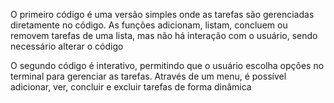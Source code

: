 O primeiro código é uma versão simples onde as tarefas são gerenciadas diretamente no código. As funções adicionam, listam, concluem ou removem tarefas de uma lista, mas não há interação com o usuário, sendo necessário alterar o código

O segundo código é interativo, permitindo que o usuário escolha opções no terminal para gerenciar as tarefas. Através de um menu, é possível adicionar, ver, concluir e excluir tarefas de forma dinâmica





